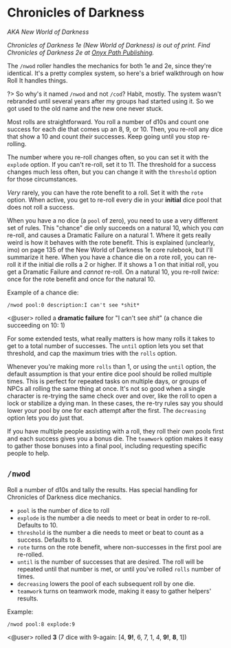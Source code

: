 # Chronicles of Darkness

*AKA New World of Darkness*

*Chronicles of Darkness 1e (New World of Darkness) is out of print. Find Chronicles of Darkness 2e at [Onyx Path Publishing](https://theonyxpath.com/category/worlds/chroniclesofdarkness/).*

The `/nwod` roller handles the mechanics for both 1e and 2e, since they're identical. It's a pretty complex system, so here's a brief walkthrough on how Roll It handles things.

?> So why's it named `/nwod` and not `/cod`? Habit, mostly. The system wasn't rebranded until several years after my groups had started using it. So we got used to the old name and the new one never stuck.

Most rolls are straightforward. You roll a number of d10s and count one success for each die that comes up an 8, 9, or 10. Then, you re-roll any dice that show a 10 and count *their* successes. Keep going until you stop re-rolling.

The number where you re-roll changes often, so you can set it with the `explode` option. If you can't re-roll, set it to 11. The threshold for a success changes much less often, but you can change it with the `threshold` option for those circumstances.

*Very* rarely, you can have the rote benefit to a roll. Set it with the `rote` option. When active, you get to re-roll every die in your **initial** dice pool that does not roll a success.

When you have a no dice (a `pool` of zero), you need to use a very different set of rules. This "chance" die only succeeds on a natural 10, which you *can* re-roll, and causes a Dramatic Failure on a natural 1. Where it gets really weird is how it behaves with the rote benefit. This is explained (unclearly, imo) on page 135 of the New World of Darkness 1e core rulebook, but I'll summarize it here. When you have a chance die on a rote roll, you can re-roll it if the initial die rolls a 2 or higher. If it shows a 1 on that initial roll, you get a Dramatic Failure and *cannot* re-roll. On a natural 10, you re-roll *twice:* once for the rote benefit and once for the natural 10.

<!-- panels:start -->
<!-- panels:title -->
Example of a chance die:
<!-- div:left-panel -->
```invocation
/nwod pool:0 description:I can't see *shit*
```
<!-- div:right-panel -->
<@user> rolled a **dramatic failure** for "I can't see *shit*" (a chance die succeeding on 10: 1)
<!-- panels:end -->

For some extended tests, what really matters is how many rolls it takes to get to a total number of successes. The `until` option lets you set that threshold, and cap the maximum tries with the `rolls` option.

Whenever you're making more `rolls` than 1, or using the `until` option, the default assumption is that your entire dice pool should be rolled multiple times. This is perfect for repeated tasks on multiple days, or groups of NPCs all rolling the same thing at once. It's not so good when a single character is re-trying the same check over and over, like the roll to open a lock or stabilize a dying man. In these cases, the re-try rules say you should lower your pool by one for each attempt after the first. The `decreasing` option lets you do just that.

If you have multiple people assisting with a roll, they roll their own pools first and each success gives you a bonus die. The `teamwork` option makes it easy to gather those bonuses into a final pool, including requesting specific people to help.

## `/nwod`

Roll a number of d10s and tally the results. Has special handling for Chronicles of Darkness dice mechanics.

* `pool` is the number of dice to roll
* `explode` is the number a die needs to meet or beat in order to re-roll. Defaults to 10.
* `threshold` is the number a die needs to meet or beat to count as a success. Defaults to 8.
* `rote` turns on the rote benefit, where non-successes in the first pool are re-rolled.
* `until` is the number of successes that are desired. The roll will be repeated until that number is met, or until you've rolled `rolls` number of times.
* `decreasing` lowers the pool of each subsequent roll by one die.
* `teamwork` turns on teamwork mode, making it easy to gather helpers' results.

<!-- panels:start -->
<!-- panels:title -->
Example:
<!-- div:left-panel -->
```invocation
/nwod pool:8 explode:9
```
<!-- div:right-panel -->
<@user> rolled **3** (7 dice with 9-again: [4, **9!**, 6, 7, 1, 4, **9!**, **8**, 1])
<!-- panels:end -->
